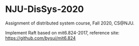 # NJU-DisSys-2020
Assignment of distributed system course, Fall 2020, CS@NJU.

Implement Raft based on mit6.824-2017, reference site: https://github.com/bysui/mit6.824